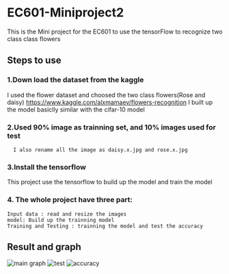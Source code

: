 # EC601-Miniproject2
This is the Mini project for the EC601 to use the tensorFlow to recognize two class class flowers

## Steps to use
### 1.Down load the dataset from the kaggle
  I used the flower dataset and choosed the two class flowers(Rose and daisy)
  https://www.kaggle.com/alxmamaev/flowers-recognition
  I built up the model basiclly similar with the cifar-10 model

### 2.Used 90% image as trainning set, and 10% images used for test
      I also rename all the image as daisy.x.jpg and rose.x.jpg
  
### 3.Install the tensorflow 
  This project use the tensorflow to build up the model and train the model
### 4. The whole project have three part:
    Input data : read and resize the images
    model: Build up the trainning model
    Training and Testing : trainning the model and test the accuracy

## Result and graph
 
![main graph](https://user-images.githubusercontent.com/43052978/47401086-e5844e00-d70d-11e8-95a6-52fa7f1de2e1.jpg)
![test](https://user-images.githubusercontent.com/43052978/47401101-f1701000-d70d-11e8-86f1-a09e904c8f2a.jpg)
![accuracy](https://user-images.githubusercontent.com/43052978/47401115-fdf46880-d70d-11e8-99b5-f0688053f06c.jpg)
